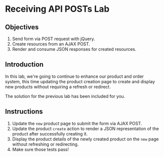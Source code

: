 # Receiving API POSTs Lab

## Objectives

  1. Send form via POST request with jQuery.
  2. Create resources from an AJAX POST.
  3. Render and consume JSON responses for created resources.

## Introduction

In this lab, we're going to continue to enhance our product and order
system, this time updating the product creation page to create and
display new products without requiring a refresh or redirect.

The solution for the previous lab has been included for you.

## Instructions

1. Update the `new` product page to submit the form via AJAX POST.
2. Update the product `create` action to render a JSON representation of
   the product after successfully creating it.
3. Display the product details of the newly created product on the `new` page without refreshing or redirecting.
4. Make sure those tests pass!

